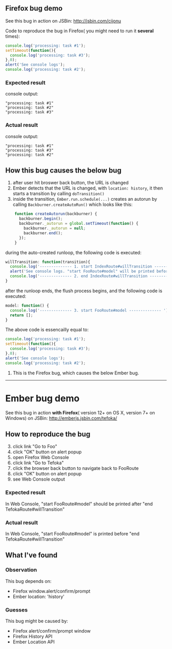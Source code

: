 ## Firefox bug demo
See this bug in action on JSBin: http://jsbin.com/cijonu

Code to reproduce the bug in Firefox( you might need to run it **several** times):
```javascript
console.log('processing: task #1');
setTimeout(function(){
  console.log('processing: task #3');
},0);
alert('See console logs');
console.log('processing: task #2');
```
### Expected result
console output:
```
"processing: task #1"
"processing: task #2"
"processing: task #3"
```
### Actual result
console output:
```
"processing: task #1"
"processing: task #3"
"processing: task #2"
```
## How this bug causes the below bug
1. after user hit broswer back button, the URL is changed
1. Ember detects that the URL is changed, with `location: history`, it then starts a transition by calling `doTransition()`
1. inside the transition, `Ember.run.schedule(...)` creates an autorun by calling `Backburner.createAutoRun()`
which looks like this:
```javascript
    function createAutorun(backburner) {
      backburner.begin();
      backburner._autorun = global.setTimeout(function() {
        backburner._autorun = null; 
        backburner.end();
      });   
    }
```
during the auto-created runloop, the following code is executed:
```javascript
willTransition: function(transition){
  console.log('-------------- 1. start IndexRoute#willTransition -------------- ');
  alert('See console logs. "start FooRoute#model" will be printed before "end IndexRoute#willTransition" is printed, if you go to Foo by clicking the browser back button.');
  console.log('-------------- 2. end IndexRoute#willTransition -------------- ');
}
```
after the runloop ends, the flush process begins, and the following code is executed:
```javascript
model: function() {
  console.log('-------------- 3. start FooRoute#model -------------- ');
  return [];
}
```
The above code is essencailly equal to:
```javascript
console.log('processing: task #1');
setTimeout(function(){
  console.log('processing: task #3');
},0);
alert('See console logs');
console.log('processing: task #2');
```
1. This is the Firefox bug, which causes the below Ember bug.
------

# Ember bug demo
See this bug in action **with Firefox**( version 12+ on OS X, version 7+ on Windows) on JSBin: http://emberjs.jsbin.com/tefoka/
## How to reproduce the bug
3. click link "Go to Foo"
4. click "OK" button on alert popup
5. open Firefox Web Console
6. click link "Go to Tefoka"
7. click the browser back button to navigate back to FooRoute
8. click "OK" button on alert popup
9. see Web Console output

### Expected result
In Web Console, "start FooRoute#model" should be printed after "end
TefokaRoute#willTransition"

### Actual result
In Web Console, "start FooRoute#model" is printed before "end
TefokaRoute#willTransition"

## What I've found

### Observation
This bug depends on:
- Firefox window.alert/confirm/prompt
- Ember location: 'history'

### Guesses
This bug might be caused by:
- Firefox alert/confirm/prompt window
- Firefox History API
- Ember Location API
